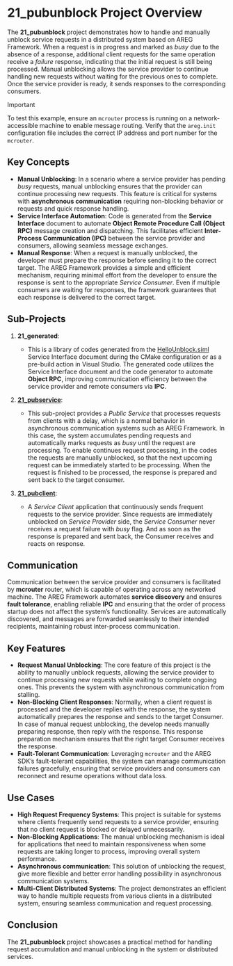 # 21_pubunblock Project Overview

The **21_pubunblock** project demonstrates how to handle and manually unblock service requests in a distributed system based on AREG Framework. When a request is in progress and marked as *busy* due to the absence of a response, additional client requests for the same operation receive a *failure* response, indicating that the initial request is still being processed. Manual unblocking allows the service provider to continue handling new requests without waiting for the previous ones to complete. Once the service provider is ready, it sends responses to the corresponding consumers.

> [!IMPORTANT]
> To test this example, ensure an `mcrouter` process is running on a network-accessible machine to enable message routing. Verify that the `areg.init` configuration file includes the correct IP address and port number for the `mcrouter`.

## Key Concepts

- **Manual Unblocking**: In a scenario where a service provider has pending *busy* requests, manual unblocking ensures that the provider can continue processing new requests. This feature is critical for systems with **asynchronous communication** requiring non-blocking behavior or requests and quick response handling.
- **Service Interface Automation**: Code is generated from the **Service Interface** document to automate **Object Remote Procedure Call (Object RPC)** message creation and dispatching. This facilitates efficient **Inter-Process Communication (IPC)** between the service provider and consumers, allowing seamless message exchanges.
- **Manual Response**: When a request is manually unblocked, the developer must prepare the response before sending it to the correct target. The AREG Framework provides a simple and efficient mechanism, requiring minimal effort from the developer to ensure the response is sent to the appropriate *Service Consumer*. Even if multiple consumers are waiting for responses, the framework guarantees that each response is delivered to the correct target. 

## Sub-Projects

1. **21_generated**:
   - This is a library of codes generated from the [HelloUnblock.siml](./services/HelloUnblock.siml) Service Interface document during the CMake configuration or as a pre-build action in Visual Studio. The generated code utilizes the Service Interface document and the code generator to automate **Object RPC**, improving communication efficiency between the service provider and remote consumers via **IPC**.

2. **[21_pubservice](./pubservice/)**:
   - This sub-project provides a *Public Service* that processes requests from clients with a delay, which is a normal behavior in asynchronous communication systems such as AREG Framework. In this case, the system accumulates pending requests and automatically marks requests as *busy* until the request are processing. To enable continues request processing, in the codes the requests are manually unblocked, so that the next upcoming request can be immediately started to be processing. When the request is finished to be processed, the response is prepared and sent back to the target consumer.

3. **[21_pubclient](./pubclient/)**:
   - A *Service Client* application that continuously sends frequent requests to the service provider. Since requests are immediately unblocked on *Service Provider* side, the *Service Consumer* never receives a request failure with *busy* flag. And as soon as the response is prepared and sent back, the Consumer receives and reacts on response.

## Communication

Communication between the service provider and consumers is facilitated by **mcrouter** router, which is capable of operating across any networked machine. The AREG Framework automates **service discovery** and ensures **fault tolerance**, enabling reliable **IPC** and ensuring that the order of process startup does not affect the system’s functionality. Services are automatically discovered, and messages are forwarded seamlessly to their intended recipients, maintaining robust inter-process communication.

## Key Features

- **Request Manual Unblocking**: The core feature of this project is the ability to manually unblock requests, allowing the service provider to continue processing new requests while waiting to complete ongoing ones. This prevents the system with asynchronous communication from stalling.
- **Non-Blocking Client Responses**: Normally, when a client request is processed and the developer replies with the response, the system automatically prepares the response and sends to the target Consumer. In case of manual request unblocking, the develop needs manually preparing response, then reply with the response. This response preparation mechanism ensures that the right target Consumer receives the response.
- **Fault-Tolerant Communication**: Leveraging `mcrouter` and the AREG SDK’s fault-tolerant capabilities, the system can manage communication failures gracefully, ensuring that service providers and consumers can reconnect and resume operations without data loss.

## Use Cases

- **High Request Frequency Systems**: This project is suitable for systems where clients frequently send requests to a service provider, ensuring that no client request is blocked or delayed unnecessarily.
- **Non-Blocking Applications**: The manual unblocking mechanism is ideal for applications that need to maintain responsiveness when some requests are taking longer to process, improving overall system performance.
- **Asynchronous communication**: This solution of unblocking the request, give more flexible and better error handling possibility in asynchronous communication systems.
- **Multi-Client Distributed Systems**: The project demonstrates an efficient way to handle multiple requests from various clients in a distributed system, ensuring seamless communication and request processing.

## Conclusion

The **21_pubunblock** project showcases a practical method for handling request accumulation and manual unblocking in the system or distributed services.
